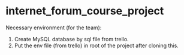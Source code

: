# internet_forum_course_project

Necessary environment (for the team):
1. Create MySQL database by sql file from trello.
2. Put the env file (from trello) in root of the project after cloning this.
